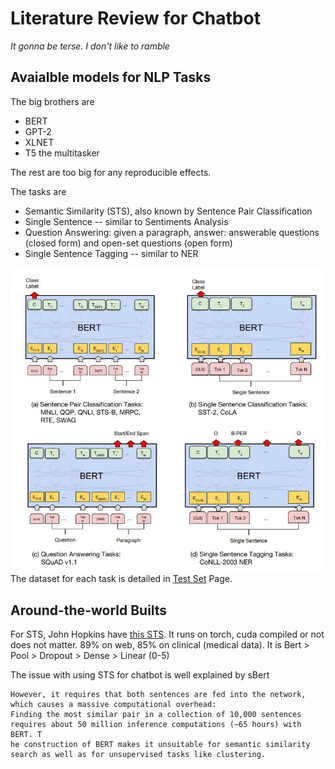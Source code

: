 # Literature Review for Chatbot

_It gonna be terse. I don't like to ramble_ 

## Avaialble models for NLP Tasks

The big brothers are
* BERT
* GPT-2
* XLNET
* T5 the multitasker

The rest are too big for any reproducible effects. 

The tasks are 
* Semantic Similarity (STS), also known by Sentence Pair Classification
* Single Sentence -- similar to Sentiments Analysis
* Question Answering: given a paragraph, answer: answerable questions (closed form) and open-set questions (open form)
* Single Sentence Tagging -- similar to NER 

![bert tasks](./Assets/bert_tasks.png)
The dataset for each task is detailed in [Test Set](./Test_sets.md) Page. 


## Around-the-world Builts

For STS, John Hopkins have [this STS](https://github.com/AndriyMulyar/semantic-text-similarity). It runs on torch, cuda compiled or not does not matter. 89% on web, 85% on clinical (medical data). It is Bert > Pool > Dropout > Dense > Linear (0-5)

The issue with using STS for chatbot is well explained by sBert
```
However, it requires that both sentences are fed into the network, 
which causes a massive computational overhead: 
Finding the most similar pair in a collection of 10,000 sentences requires about 50 million inference computations (~65 hours) with BERT. T
he construction of BERT makes it unsuitable for semantic similarity search as well as for unsupervised tasks like clustering.
```

